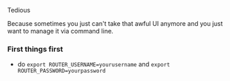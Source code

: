 Tedious

Because sometimes you just can't take that awful UI anymore and you just want to manage it
via command line.

### First things first
- do
  ```export ROUTER_USERNAME=yourusername``` and ```export ROUTER_PASSWORD=yourpassword```
